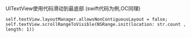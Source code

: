 UITextView使用代码滑动到最底部 (swift代码为例,OC同理)

```
self.textView.layoutManager.allowsNonContiguousLayout = false;
self.textView.scrollRangeToVisible(NSRange.init(location: str.count , length: 1))
```

